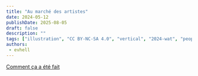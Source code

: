 ```yaml
---
title: "Au marché des artistes"
date: 2024-05-12
publishDate: 2025-08-05
draft: false
description: ""
tags: ["illustration", "CC BY-NC-SA 4.0", "vertical", "2024-wat", "people", "disability", "city", "fantastical"]
authors:
 - evhell
---
```


[Comment ça a été fait](https://www.evhell.fr/solarpunk-participation-au-weekandart/)
